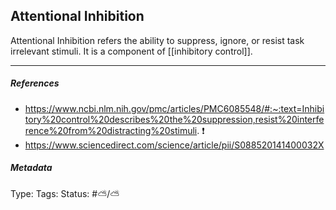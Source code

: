 ## Attentional Inhibition # 

Attentional Inhibition refers the ability to suppress, ignore, or resist task irrelevant stimuli. It is a component of [[inhibitory control]]. 

___

##### References

- https://www.ncbi.nlm.nih.gov/pmc/articles/PMC6085548/#:~:text=Inhibitory%20control%20describes%20the%20suppression,resist%20interference%20from%20distracting%20stimuli. ❗️
- https://www.sciencedirect.com/science/article/pii/S088520141400032X

##### Metadata

Type: 
Tags:
Status: #⛅️/⛅️
